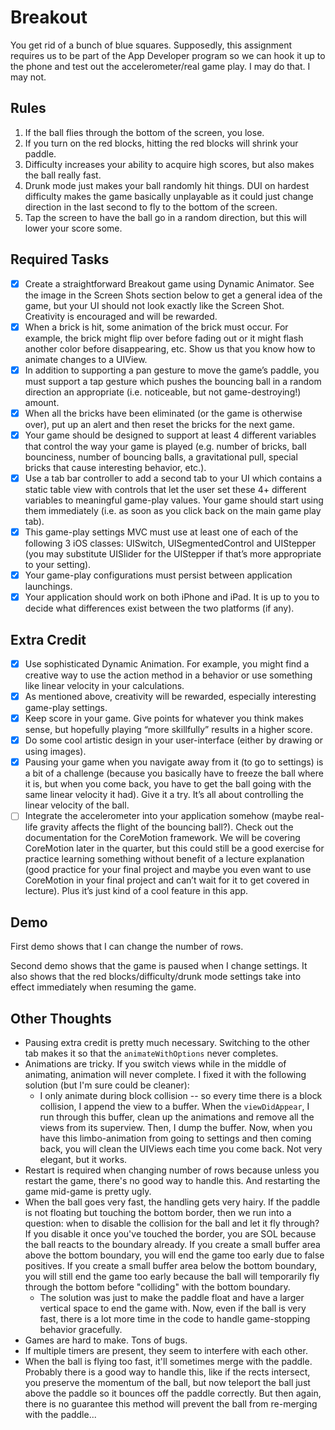 # Breakout
You get rid of a bunch of blue squares.  Supposedly, this assignment requires us to be part of the App Developer program so we can hook it up to the phone and test out the accelerometer/real game play.  I may do that.  I may not.

## Rules
1. If the ball flies through the bottom of the screen, you lose.
2. If you turn on the red blocks, hitting the red blocks will shrink your paddle.
3. Difficulty increases your ability to acquire high scores, but also makes the ball really fast.
4. Drunk mode just makes your ball randomly hit things.  DUI on hardest difficulty makes the game basically unplayable as it could just change direction in the last second to fly to the bottom of the screen.
5. Tap the screen to have the ball go in a random direction, but this will lower your score some.

## Required Tasks
- [x] Create a straightforward Breakout game using Dynamic Animator. See the image in the Screen Shots section below to get a general idea of the game, but your UI should not look exactly like the Screen Shot. Creativity is encouraged and will be rewarded.
- [x] When a brick is hit, some animation of the brick must occur. For example, the brick might flip over before fading out or it might flash another color before disappearing, etc. Show us that you know how to animate changes to a UIView.
- [x] In addition to supporting a pan gesture to move the game’s paddle, you must support a tap gesture which pushes the bouncing ball in a random direction an appropriate (i.e. noticeable, but not game-destroying!) amount.
- [x] When all the bricks have been eliminated (or the game is otherwise over), put up an alert and then reset the bricks for the next game.
- [x] Your game should be designed to support at least 4 different variables that control the way your game is played (e.g. number of bricks, ball bounciness, number of bouncing balls, a gravitational pull, special bricks that cause interesting behavior, etc.).
- [x] Use a tab bar controller to add a second tab to your UI which contains a static table view with controls that let the user set these 4+ different variables to meaningful game-play values. Your game should start using them immediately (i.e. as soon as you click back on the main game play tab).
- [x] This game-play settings MVC must use at least one of each of the following 3 iOS classes: UISwitch, UISegmentedControl and UIStepper (you may substitute UISlider for the UIStepper if that’s more appropriate to your setting).
- [x] Your game-play configurations must persist between application launchings.
- [x] Your application should work on both iPhone and iPad. It is up to you to decide what
differences exist between the two platforms (if any). 

## Extra Credit
- [x] Use sophisticated Dynamic Animation. For example, you might find a creative way to use the action method in a behavior or use something like linear velocity in your calculations.
- [x] As mentioned above, creativity will be rewarded, especially interesting game-play settings.
- [x] Keep score in your game. Give points for whatever you think makes sense, but hopefully playing “more skillfully” results in a higher score.
- [x] Do some cool artistic design in your user-interface (either by drawing or using images).
- [x] Pausing your game when you navigate away from it (to go to settings) is a bit of a challenge (because you basically have to freeze the ball where it is, but when you come back, you have to get the ball going with the same linear velocity it had). Give it a try. It’s all about controlling the linear velocity of the ball.
- [ ] Integrate the accelerometer into your application somehow (maybe real-life gravity affects the flight of the bouncing ball?). Check out the documentation for the CoreMotion framework. We will be covering CoreMotion later in the quarter, but this could still be a good exercise for practice learning something without benefit of a lecture explanation (good practice for your final project and maybe you even want to use CoreMotion in your final project and can’t wait for it to get covered in lecture). Plus it’s just kind of a cool feature in this app.

## Demo
First demo shows that I can change the number of rows.

Second demo shows that the game is paused when I change settings.  It also shows that the red blocks/difficulty/drunk mode settings take into effect immediately when resuming the game.


## Other Thoughts
  * Pausing extra credit is pretty much necessary.  Switching to the other tab makes it so that the `animateWithOptions` never completes.
  * Animations are tricky.  If you switch views while in the middle of animating, animation will never complete.  I fixed it with the following solution (but I'm sure could be cleaner):
    * I only animate during block collision -- so every time there is a block collision, I append the view to a buffer.  When the `viewDidAppear`, I run through this buffer, clean up the animations and remove all the views from its superview.  Then, I dump the buffer.  Now, when you have this limbo-animation from going to settings and then coming back, you will clean the UIViews each time you come back.  Not very elegant, but it works.
  * Restart is required when changing number of rows because unless you restart the game, there's no good way to handle this.  And restarting the game mid-game is pretty ugly.
  * When the ball goes very fast, the handling gets very hairy.  If the paddle is not floating but touching the bottom border, then we run into a question: when to disable the collision for the ball and let it fly through?  If you disable it once you've touched the border, you are SOL because the ball reacts to the boundary already.  If you create a small buffer area above the bottom boundary, you will end the game too early due to false positives.  If you create a small buffer area below the bottom boundary, you will still end the game too early because the ball will temporarily fly through the bottom before "colliding" with the bottom boundary.
    * The solution was just to make the paddle float and have a larger vertical space to end the game with.  Now, even if the ball is very fast, there is a lot more time in the code to handle game-stopping behavior gracefully.
  * Games are hard to make.  Tons of bugs.
  * If multiple timers are present, they seem to interfere with each other.
  * When the ball is flying too fast, it'll sometimes merge with the paddle.  Probably there is a good way to handle this, like if the rects intersect, you preserve the momentum of the ball, but now teleport the ball just above the paddle so it bounces off the paddle correctly.  But then again, there is no guarantee this method will prevent the ball from re-merging with the paddle...
